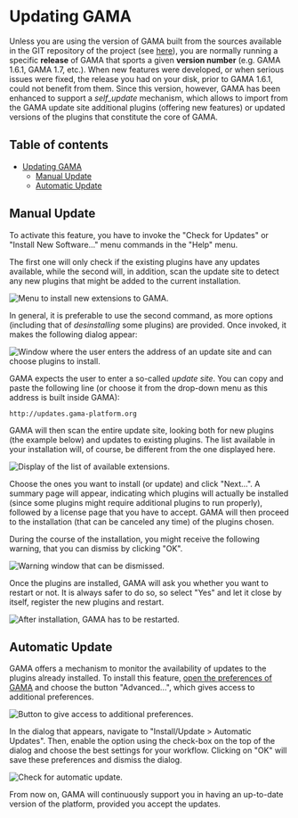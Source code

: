 # Updating GAMA

Unless you are using the version of GAMA built from the sources available in the GIT repository of the project (see [here](InstallingGitVersion)), you are normally running a specific **release** of GAMA that sports a given **version number** (e.g. GAMA 1.6.1, GAMA 1.7, etc.). When new features were developed, or when serious issues were fixed, the release you had on your disk, prior to GAMA 1.6.1, could not benefit from them. Since this version, however, GAMA has been enhanced to support a _self\_update_ mechanism, which allows to import from the GAMA update site additional plugins (offering new features) or updated versions of the plugins that constitute the core of GAMA.

## Table of contents 

* [Updating GAMA](#updating-gama)
	* [Manual Update](#manual-update)
	* [Automatic Update](#automatic-update)



## Manual Update
To activate this feature, you have to invoke the "Check for Updates" or "Install New Software..." menu commands in the "Help" menu.

The first one will only check if the existing plugins have any updates available, while the second will, in addition, scan the update site to detect any new plugins that might be added to the current installation.

![Menu to install new extensions to GAMA.](resources/images/installationAndLaunching/menu_install.png)

In general, it is preferable to use the second command, as more options (including that of _desinstalling_ some plugins) are provided. Once invoked, it makes the following dialog appear:

![Window where the user enters the address of an update site and can choose plugins to install.](resources/images/installationAndLaunching/dialog_install.png)

GAMA expects the user to enter a so-called _update site_. You can copy and paste the following line (or choose it from the drop-down menu as this address is built inside GAMA):
```
http://updates.gama-platform.org
```

GAMA will then scan the entire update site, looking both for new plugins (the example below) and updates to existing plugins. The list available in your installation will, of course, be different from the one displayed here.

![Display of the list of available extensions.](resources/images/installationAndLaunching/dialog_install_2.png)

Choose the ones you want to install (or update) and click "Next...". A summary page will appear, indicating which plugins will actually be installed (since some plugins might require additional plugins to run properly), followed by a license page that you have to accept. GAMA will then proceed to the installation (that can be canceled any time) of the plugins chosen.

During the course of the installation, you might receive the following warning, that you can dismiss by clicking "OK".

![Warning window that can be dismissed.](resources/images/installationAndLaunching/warning_install.png)

Once the plugins are installed, GAMA will ask you whether you want to restart or not. It is always safer to do so, so select "Yes" and let it close by itself, register the new plugins and restart.

![After installation, GAMA has to be restarted.](resources/images/installationAndLaunching/install_restart.png)



## Automatic Update
GAMA offers a mechanism to monitor the availability of updates to the plugins already installed. To install this feature, [open the preferences of GAMA](Preferences) and choose the button "Advanced...", which gives access to additional preferences.

![Button to give access to additional preferences.](resources/images/installationAndLaunching/open_advanced.png)

In the dialog that appears, navigate to "Install/Update > Automatic Updates". Then, enable the option using the check-box on the top of the dialog and choose the best settings for your workflow. Clicking on "OK" will save these preferences and dismiss the dialog.

![Check for automatic update.](resources/images/installationAndLaunching/prefs_update.png)


From now on, GAMA will continuously support you in having an up-to-date version of the platform, provided you accept the updates.
